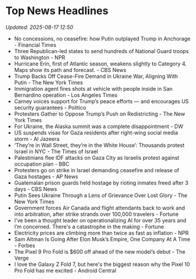 # Top News Headlines

_Updated: 2025-08-17 12:50_

- No concessions, no ceasefire: how Putin outplayed Trump in Anchorage - Financial Times
- Three Republican-led states to send hundreds of National Guard troops to Washington - NPR
- Hurricane Erin, first of Atlantic season, weakens slightly to Category 4. Maps show its path and forecast. - CBS News
- Trump Backs Off Cease-Fire Demand in Ukraine War, Aligning With Putin - The New York Times
- Immigration agent fires shots at vehicle with people inside in San Bernardino operation - Los Angeles Times
- Carney voices support for Trump’s peace efforts — and encourages US security guarantees - Politico
- Protesters Gather to Oppose Trump’s Push on Redistricting - The New York Times
- For Ukraine, the Alaska summit was a complete disappointment - DW
- US suspends visas for Gaza residents after right-wing social media storm - Al Jazeera
- ‘They’re in Wall Street, they’re in the White House’: Thousands protest Israel in NYC - The Times of Israel
- Palestinians flee IDF attacks on Gaza City as Israelis protest against occupation plan - BBC
- Protesters go on strike in Israel demanding ceasefire and release of Gaza hostages - AP News
- Guatemalan prison guards held hostage by rioting inmates freed after 3 days - CBS News
- Putin Sees Ukraine Through a Lens of Grievance Over Lost Glory - The New York Times
- Government forces Air Canada and flight attendants back to work and into arbitration, after strike strands over 100,000 travelers - Fortune
- I’ve been a thought leader on operationalizing AI for over 35 years and I’m concerned. There's a catastrophe in the making - Fortune
- Electricity prices are climbing more than twice as fast as inflation - NPR
- Sam Altman Is Going After Elon Musk’s Empire, One Company At A Time - Forbes
- The Pixel 9 Pro Fold is $600 off ahead of the new model’s debut - The Verge
- I love the Galaxy Z Fold 7, but here's the biggest reason why the Pixel 10 Pro Fold has me excited - Android Central